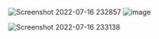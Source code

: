 ![Screenshot 2022-07-16 232857](https://user-images.githubusercontent.com/56998922/179366859-44cd8538-8bda-4a4c-b1f5-f51fc71eeb82.png)
![image](https://user-images.githubusercontent.com/56998922/179366923-287bbe6f-7869-4202-ad41-4101178677be.png)

![Screenshot 2022-07-16 233138](https://user-images.githubusercontent.com/56998922/179366864-68613321-6aed-4349-8444-e85c9fe6f07a.png)
